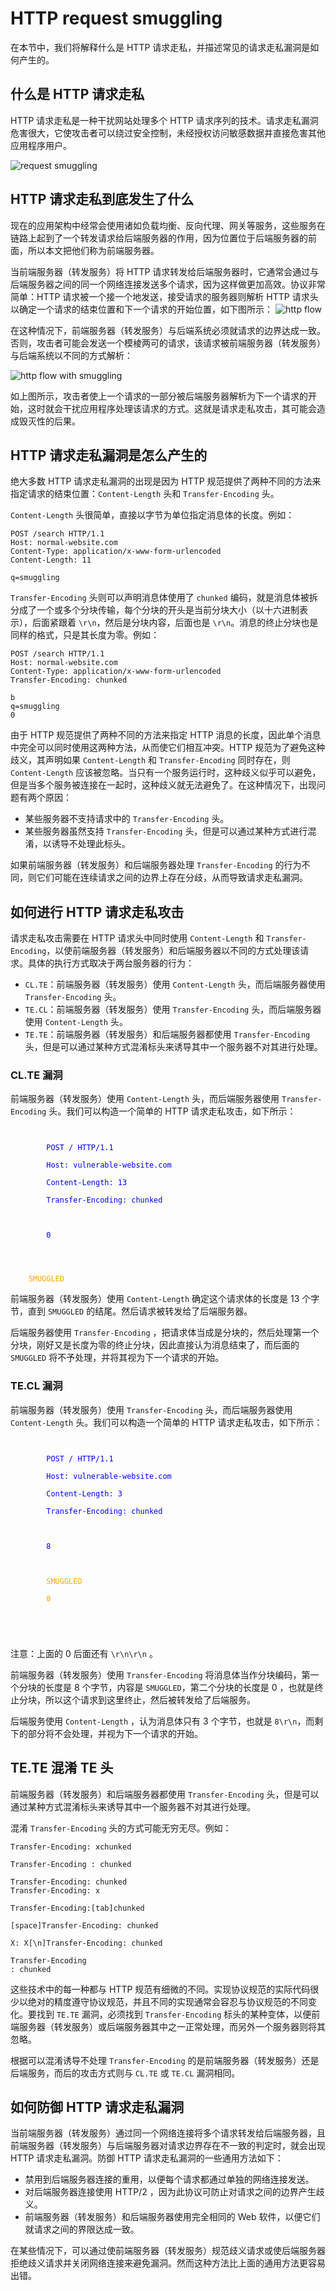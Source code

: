 # HTTP request smuggling

在本节中，我们将解释什么是 HTTP 请求走私，并描述常见的请求走私漏洞是如何产生的。


## 什么是 HTTP 请求走私

HTTP 请求走私是一种干扰网站处理多个 HTTP 请求序列的技术。请求走私漏洞危害很大，它使攻击者可以绕过安全控制，未经授权访问敏感数据并直接危害其他应用程序用户。

![request smuggling](https://raw.githubusercontent.com/RifeWang/images/master/web-security/req-smuggling.png)


## HTTP 请求走私到底发生了什么

现在的应用架构中经常会使用诸如负载均衡、反向代理、网关等服务，这些服务在链路上起到了一个转发请求给后端服务器的作用，因为位置位于后端服务器的前面，所以本文把他们称为前端服务器。

当前端服务器（转发服务）将 HTTP 请求转发给后端服务器时，它通常会通过与后端服务器之间的同一个网络连接发送多个请求，因为这样做更加高效。协议非常简单：HTTP 请求被一个接一个地发送，接受请求的服务器则解析 HTTP 请求头以确定一个请求的结束位置和下一个请求的开始位置，如下图所示：
![http flow](https://raw.githubusercontent.com/RifeWang/images/master/web-security/request-smuggling-flow1.png)

在这种情况下，前端服务器（转发服务）与后端系统必须就请求的边界达成一致。否则，攻击者可能会发送一个模棱两可的请求，该请求被前端服务器（转发服务）与后端系统以不同的方式解析：

![http flow with smuggling](https://raw.githubusercontent.com/RifeWang/images/master/web-security/request-smuggling-flow2.png)

如上图所示，攻击者使上一个请求的一部分被后端服务器解析为下一个请求的开始，这时就会干扰应用程序处理该请求的方式。这就是请求走私攻击，其可能会造成毁灭性的后果。


## HTTP 请求走私漏洞是怎么产生的

绝大多数 HTTP 请求走私漏洞的出现是因为 HTTP 规范提供了两种不同的方法来指定请求的结束位置：`Content-Length` 头和 `Transfer-Encoding` 头。

`Content-Length` 头很简单，直接以字节为单位指定消息体的长度。例如：
```
POST /search HTTP/1.1
Host: normal-website.com
Content-Type: application/x-www-form-urlencoded
Content-Length: 11

q=smuggling
```

`Transfer-Encoding` 头则可以声明消息体使用了 `chunked` 编码，就是消息体被拆分成了一个或多个分块传输，每个分块的开头是当前分块大小（以十六进制表示），后面紧跟着 `\r\n`，然后是分块内容，后面也是 `\r\n`。消息的终止分块也是同样的格式，只是其长度为零。例如：
```
POST /search HTTP/1.1
Host: normal-website.com
Content-Type: application/x-www-form-urlencoded
Transfer-Encoding: chunked

b
q=smuggling
0
```

由于 HTTP 规范提供了两种不同的方法来指定 HTTP 消息的长度，因此单个消息中完全可以同时使用这两种方法，从而使它们相互冲突。HTTP 规范为了避免这种歧义，其声明如果 `Content-Length` 和 `Transfer-Encoding` 同时存在，则 `Content-Length` 应该被忽略。当只有一个服务运行时，这种歧义似乎可以避免，但是当多个服务被连接在一起时，这种歧义就无法避免了。在这种情况下，出现问题有两个原因：
- 某些服务器不支持请求中的 `Transfer-Encoding` 头。
- 某些服务器虽然支持 `Transfer-Encoding` 头，但是可以通过某种方式进行混淆，以诱导不处理此标头。

如果前端服务器（转发服务）和后端服务器处理 `Transfer-Encoding` 的行为不同，则它们可能在连续请求之间的边界上存在分歧，从而导致请求走私漏洞。


## 如何进行 HTTP 请求走私攻击

请求走私攻击需要在 HTTP 请求头中同时使用 `Content-Length` 和 `Transfer-Encoding`，以使前端服务器（转发服务）和后端服务器以不同的方式处理该请求。具体的执行方式取决于两台服务器的行为：
- `CL.TE`：前端服务器（转发服务）使用 `Content-Length` 头，而后端服务器使用 `Transfer-Encoding` 头。
- `TE.CL`：前端服务器（转发服务）使用 `Transfer-Encoding` 头，而后端服务器使用 `Content-Length` 头。
- `TE.TE`：前端服务器（转发服务）和后端服务器都使用 `Transfer-Encoding` 头，但是可以通过某种方式混淆标头来诱导其中一个服务器不对其进行处理。


### CL.TE 漏洞

前端服务器（转发服务）使用 `Content-Length` 头，而后端服务器使用 `Transfer-Encoding` 头。我们可以构造一个简单的 HTTP 请求走私攻击，如下所示：

<code>
    <span style="color:blue">
        POST / HTTP/1.1<br>
        Host: vulnerable-website.com<br>
        Content-Length: 13<br>
        Transfer-Encoding: chunked<br>
        <br>
        0<br>
    </span>
    <br>
    <span style="color:orange">SMUGGLED</span>
</code>

前端服务器（转发服务）使用 `Content-Length` 确定这个请求体的长度是 13 个字节，直到 `SMUGGLED` 的结尾。然后请求被转发给了后端服务器。

后端服务器使用 `Transfer-Encoding` ，把请求体当成是分块的，然后处理第一个分块，刚好又是长度为零的终止分块，因此直接认为消息结束了，而后面的 `SMUGGLED` 将不予处理，并将其视为下一个请求的开始。


### TE.CL 漏洞

前端服务器（转发服务）使用 `Transfer-Encoding` 头，而后端服务器使用 `Content-Length` 头。我们可以构造一个简单的 HTTP 请求走私攻击，如下所示：

<code>
    <span style="color:blue">
        POST / HTTP/1.1<br>
        Host: vulnerable-website.com<br>
        Content-Length: 3<br>
        Transfer-Encoding: chunked<br>
        <br>
        8<br>
    </span>
    <span style="color:orange">
        SMUGGLED<br>
        0<br>
        <br>
    </span>
</code>

注意：上面的 0 后面还有 `\r\n\r\n` 。

前端服务器（转发服务）使用 `Transfer-Encoding` 将消息体当作分块编码，第一个分块的长度是 8 个字节，内容是 `SMUGGLED`，第二个分块的长度是 0 ，也就是终止分块，所以这个请求到这里终止，然后被转发给了后端服务。

后端服务使用 `Content-Length` ，认为消息体只有 3 个字节，也就是 `8\r\n`，而剩下的部分将不会处理，并视为下一个请求的开始。


## TE.TE  混淆 TE 头

前端服务器（转发服务）和后端服务器都使用 `Transfer-Encoding` 头，但是可以通过某种方式混淆标头来诱导其中一个服务器不对其进行处理。

混淆 `Transfer-Encoding` 头的方式可能无穷无尽。例如：
```
Transfer-Encoding: xchunked

Transfer-Encoding : chunked

Transfer-Encoding: chunked
Transfer-Encoding: x

Transfer-Encoding:[tab]chunked

[space]Transfer-Encoding: chunked

X: X[\n]Transfer-Encoding: chunked

Transfer-Encoding
: chunked
```

这些技术中的每一种都与 HTTP 规范有细微的不同。实现协议规范的实际代码很少以绝对的精度遵守协议规范，并且不同的实现通常会容忍与协议规范的不同变化。要找到 `TE.TE` 漏洞，必须找到 `Transfer-Encoding` 标头的某种变体，以便前端服务器（转发服务）或后端服务器其中之一正常处理，而另外一个服务器则将其忽略。

根据可以混淆诱导不处理 `Transfer-Encoding` 的是前端服务器（转发服务）还是后端服务，而后的攻击方式则与 `CL.TE` 或 `TE.CL` 漏洞相同。


## 如何防御 HTTP 请求走私漏洞

当前端服务器（转发服务）通过同一个网络连接将多个请求转发给后端服务器，且前端服务器（转发服务）与后端服务器对请求边界存在不一致的判定时，就会出现 HTTP 请求走私漏洞。防御 HTTP 请求走私漏洞的一些通用方法如下：
- 禁用到后端服务器连接的重用，以便每个请求都通过单独的网络连接发送。
- 对后端服务器连接使用 HTTP/2 ，因为此协议可防止对请求之间的边界产生歧义。
- 前端服务器（转发服务）和后端服务器使用完全相同的 Web 软件，以便它们就请求之间的界限达成一致。

在某些情况下，可以通过使前端服务器（转发服务）规范歧义请求或使后端服务器拒绝歧义请求并关闭网络连接来避免漏洞。然而这种方法比上面的通用方法更容易出错。
